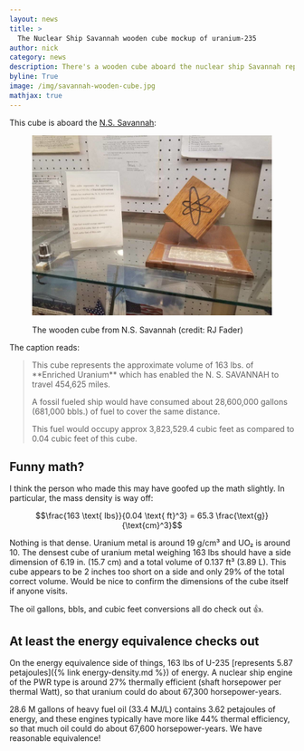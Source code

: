 ```yaml
---
layout: news
title: >
  The Nuclear Ship Savannah wooden cube mockup of uranium-235
author: nick
category: news
description: There's a wooden cube aboard the nuclear ship Savannah representing how much uranium it used.
byline: True
image: /img/savannah-wooden-cube.jpg
mathjax: true
---
```


<div class="row">
<div class="col-md-8" markdown="1">

This cube is aboard the [N.S. Savannah](https://en.wikipedia.org/wiki/NS_Savannah):

<figure>     
<img class="img img-fluid w-100" src="/img/savannah-wooden-cube.jpg" alt="The
N.S. Savannah wooden cube representing how much fuel was used" /> 
<figcaption>
<p>The wooden cube from  N.S. Savannah (credit: RJ Fader)</p>
</figcaption>
</figure>

The caption reads:

<blockquote class="blockquote" markdown="1">
This cube represents the approximate volume of 163 lbs. of **Enriched Uranium**
which has enabled the N. S. SAVANNAH to travel 454,625 miles.

A fossil fueled ship would have consumed about 28,600,000 gallons (681,000 bbls.)
of fuel to cover the same distance.

This fuel would occupy approx 3,823,529.4 cubic feet as compared to 0.04 cubic feet
of this cube.

</blockquote>

## Funny math?

I think the person who made this may have goofed up the math slightly. In
particular, the mass density is way off:

$$\frac{163 \text{ lbs}}{0.04 \text{ ft}^3} = 65.3 \frac{\text{g}}{\text{cm}^3}$$

Nothing is that dense. Uranium metal is around 19 g/cm³ and UO₂ is around 10.
The densest cube of uranium metal weighing 163 lbs should have a side dimension
of 6.19 in. (15.7 cm) and a total volume of 0.137 ft³ (3.89 L). This cube appears to
be 2 inches too short on a side and only 29% of the total correct volume. Would be
nice to confirm the dimensions of the cube itself if anyone visits.

The oil gallons, bbls, and cubic feet conversions all do check out 👍.

## At least the energy equivalence checks out

On the energy equivalence side of things, 163 lbs of U-235 [represents 5.87
petajoules]({% link energy-density.md %}) of energy. A nuclear ship engine of
the PWR type is around 27% thermally efficient (shaft horsepower per thermal
Watt), so that uranium could do about 67,300 horsepower-years.

28.6 M gallons of heavy fuel oil (33.4 MJ/L) contains 3.62 petajoules of energy,
and these engines typically have more like 44% thermal efficiency, so that much
oil could do about 67,600 horsepower-years. We have reasonable equivalence!

</div>
</div>
